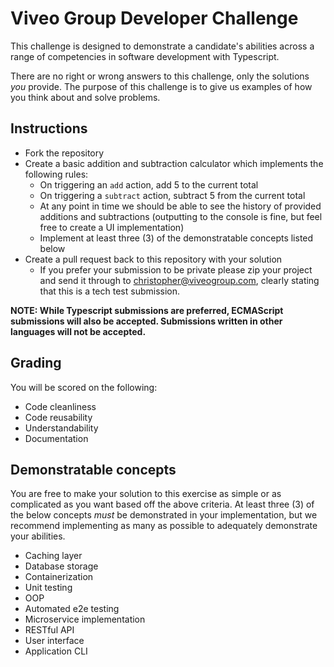 # Viveo Group Developer Challenge
This challenge is designed to demonstrate a candidate's abilities across a range of competencies in software development with Typescript. 

There are no right or wrong answers to this challenge, only the solutions _you_ provide. The purpose of this challenge is to give us examples of how you think about and solve problems. 

## Instructions

* Fork the repository
* Create a basic addition and subtraction calculator which implements the following rules:
	* On triggering an `add` action, add 5 to the current total
	* On triggering a `subtract` action, subtract 5 from the current total
	* At any point in time we should be able to see the history of provided additions and subtractions (outputting to the console is fine, but feel free to create a UI implementation)
	* Implement at least three (3) of the demonstratable concepts listed below
* Create a pull request back to this repository with your solution 
	* If you prefer your submission to be private please zip your project and send it through to [christopher@viveogroup.com](mailto:christopher@viveogroup.com), clearly stating that this is a tech test submission.

**NOTE: While Typescript submissions are preferred, ECMAScript submissions will also be accepted. Submissions written in other languages will not be accepted.**

## Grading
You will be scored on the following:

* Code cleanliness
* Code reusability
* Understandability
* Documentation

## Demonstratable concepts
You are free to make your solution to this exercise as simple or as complicated as you want based off the above criteria. At least three (3) of the below concepts *must* be demonstrated in your implementation, but we recommend implementing as many as possible to adequately demonstrate your abilities.

* Caching layer
* Database storage
* Containerization
* Unit testing
* OOP
* Automated e2e testing
* Microservice implementation
* RESTful API
* User interface
* Application CLI
